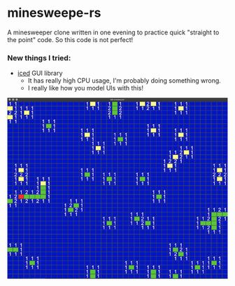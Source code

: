 # minesweepe-rs

A minesweeper clone written in one evening to practice quick "straight to the point" code. So this code is not perfect!

### New things I tried:

- [iced](https://github.com/hecrj/iced/) GUI library
  - It has really high CPU usage, I'm probably doing something wrong.
  - I really like how you model UIs with this!


![Screenshot of running application](screenshot.png?raw=true "Screenshot of game")
